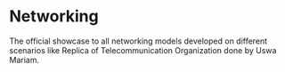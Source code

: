 # Networking
The official showcase to all networking models developed on different scenarios like Replica of Telecommunication Organization done by Uswa Mariam.
